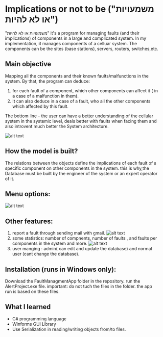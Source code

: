 # Implications or not to be ("משמעויות או לא להיות")

"משמעויות או לא להיות" it's a program for managing faults (and their implications) of components in a large and complicated system.
In my implementation, it manages components of a celluar system.
The components can be the sites (base stations), servers, routers, switches,etc.

## Main objective

Mapping all the components and their known faults/malfunctions in the system.
By that, the program can deduce:

1. for each fault of a component, which other components can affect it ( in a case of a malfunction in them).
2. It can also deduce in a case of a fault, who all the other components which affected by this fault.

The bottom line - the user can have a better understanding of the cellular system in the systemic level, deals better with faults when facing them and also introvent much better the System architecture.


![alt text](https://github.com/ofekMula/Faults_Managment/blob/master/images/implications_proj2.JPG)

## How the model is built?

The relations between the objects define the implications of each fault of a specific component on other components in the system.
this is why,the Database must be built by the engineer of the system or an expert operator of it.

## Menu options:

![alt text](https://github.com/ofekMula/Implications_or_not_to_be/blob/master/images/implications_proj5.JPG)

## Other features:

1. report a fault through sending mail with gmail.
![alt text](https://github.com/ofekMula/Faults_Managment/blob/master/images/proj4.jpg)
2. some statistics: number of compnents, number of faults , and faults per components in the system and more.
![alt text](https://github.com/ofekMula/Faults_Managment/blob/master/images/proj3.jpg)
3. user manging : admin( can edit and update the database) and normal user (cant change the database).


## Installation (runs in Windows only):

Download the FaultManagmentApp folder in the repository.
run the AlertProject.exe file.
important: do not tuch the files in the folder.
the app run is based on these files.

## What I learned
* C# programming language
* Winforms GUI Library
* Use Serialization in reading/writing objects from/to files.
